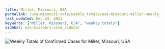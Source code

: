 ```yaml
---
title: Miller, Missouri, USA
permalink: /usa-missouri-cole/weekly_totals/usa-missouri-miller-weekly_totals.html
last_updated: Dec 23, 2021
keywords: ["Miller, Missouri, USA", "weekly totals"]
sidebar: usa-missouri-cole_sidebar
---
```


![Weekly Totals of Confirmed Cases for Miller, Missouri, USA](/covid_tracker/images/graphs/usa-missouri-miller-weekly_totals_graph.png)
